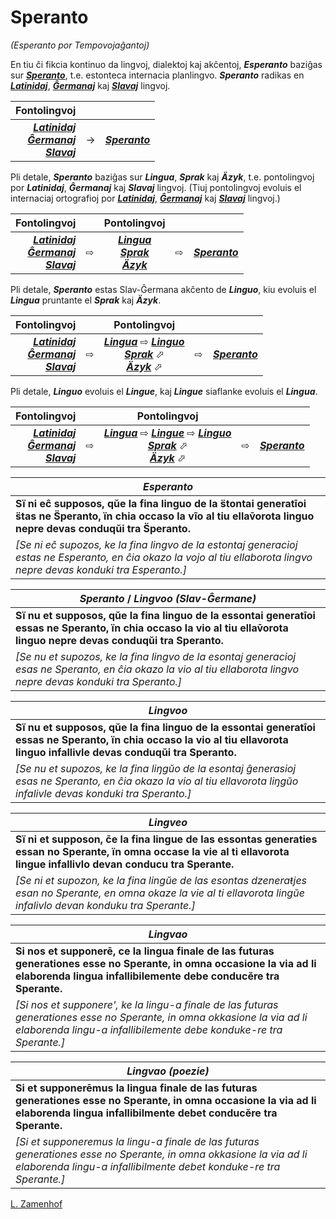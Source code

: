 # Speranto
*(Esperanto por Tempovojaĝantoj)*

En tiu ĉi fikcia kontinuo da lingvoj, dialektoj kaj akĉentoj, ***Esperanto*** baziĝas sur [***Speranto***](linguo.md#slav-ĝermana), t.e. estonteca internacia planlingvo. ***Speranto*** radikas en [***Latinidaj***](latinidaj/README.md), [***Ĝermanaj***](ghermanaj/README.md) kaj [***Slavaj***](slavaj/README.md) lingvoj.

| Fontolingvoj | | |
|-:|-|:-|
| [***Latinidaj***](latinidaj/README.md)<br> [***Ĝermanaj***](ghermanaj/README.md)<br> [***Slavaj***](slavaj/README.md) | → | [***Speranto***](linguo.md#slav-ĝermana) |

Pli detale, ***Speranto*** baziĝas sur ***Lingua***, ***Sprak*** kaj ***Äzyk***, t.e. pontolingvoj por ***Latinidaj***, ***Ĝermanaj*** kaj ***Slavaj*** lingvoj. (Tiuj pontolingvoj evoluis el internaciaj ortografioj por [***Latinidaj***](latinidaj/), [***Ĝermanaj***](ghermanaj/) kaj [***Slavaj***](slavaj/) lingvoj.)

| Fontolingvoj | | Pontolingvoj | | |
|-:|-|:-:|-|:-|
| [***Latinidaj***](latinidaj/README.md)<br> [***Ĝermanaj***](ghermanaj/README.md)<br> [***Slavaj***](slavaj/README.md) | ⇨ | [***Lingua***](lingua.md)<br> [***Sprak***](sprak.md)<br> [***Äzyk***](jazyk.md) | ⇨ | [***Speranto***](linguo.md#slav-ĝermana) |

Pli detale, ***Speranto*** estas Slav-Ĝermana akĉento de ***Linguo***, kiu evoluis el ***Lingua*** pruntante el ***Sprak*** kaj ***Äzyk***.

| Fontolingvoj | | Pontolingvoj | | |
|-:|-|:-:|-|:-|
| [***Latinidaj***](latinidaj/README.md)<br> [***Ĝermanaj***](ghermanaj/README.md)<br> [***Slavaj***](slavaj/README.md) | ⇨ | [***Lingua***](lingua.md) ⇨ [***Linguo***](linguo.md)<br> [***Sprak***](sprak.md) ⬀<br> [***Äzyk***](jazyk.md) ⬀ | ⇨ | [***Speranto***](linguo.md#slav-ĝermana) |

Pli detale, ***Linguo*** evoluis el ***Lingue***, kaj ***Lingue*** siaflanke evoluis el ***Lingua***.

| Fontolingvoj | | Pontolingvoj | | |
|-:|-|:-:|-|:-|
| [***Latinidaj***](latinidaj/README.md)<br> [***Ĝermanaj***](ghermanaj/README.md)<br> [***Slavaj***](slavaj/README.md) | ⇨ | [***Lingua***](lingua.md) ⇨ [***Lingue***](lingue.md) ⇨ [***Linguo***](linguo.md)<br> [***Sprak***](sprak.md) ⬀<br> [***Äzyk***](jazyk.md) ⬀ | ⇨ | [***Speranto***](linguo.md#slav-ĝermana) |

| ***Esperanto*** |
|-|
| **Sï ni eĉ supposos, qŭe la fina linguo de la s̈tontai generatīoi s̈tas ne S̈peranto, ïn chia occaso la vĩo al tiu ellav̄orota linguo nepre devas conduqŭi tra S̈peranto.** |
| *[Se ni eĉ supozos, ke la fina lingvo de la estontaj generacioj estas ne Esperanto, en ĉia okazo la vojo al tiu ellaborota lingvo nepre devas konduki tra Esperanto.]* |

| ***Speranto*** / ***Lingvoo (Slav-Ĝermane)*** |
|-|
| **Sï nu et supposos, qŭe la fina linguo de la essontai generatīoi essas ne Speranto, ïn chia occaso la vio al tiu ellav̄orota linguo nepre devas conduqŭi tra Speranto.** |
| *[Se nu et supozos, ke la fina lingvo de la esontaj generacioj esas ne Speranto, en ĉia okazo la vio al tiu ellaborota lingvo nepre devas konduki tra Speranto.]* |

| ***Lingvoo*** |
|-|
| **Sï nu et supposos, qŭe la fina linguo de la essontai generatīoi essas ne Speranto, ïn chia occaso la vio al tiu ellavorota linguo infallivle devas conduqŭi tra Speranto.** |
| *[Se nu et supozos, ke la fina liŋgŭo de la esontaj ĝenerasioj esas ne Speranto, en ĉia okazo la vio al tiu ellavorota liŋgŭo infalivle devas konduki tra Speranto.]* |

| ***Lingveo*** |
|-|
| **Sï ni et supposon, c̄e la fina lingue de las essontas generaties essan no Sperante, ïn omna occase la vie al ti ellavorota lingue infallivlo devan conducu tra Sperante.** |
| *[Se ni et supozon, ke la fina lingŭe de las esontas dzeneraŧjes esan no Sperante, en omna okaze la vie al ti ellavorota lingŭe infalivlo devan konduku tra Sperante.]* |

| ***Lingvao*** |
|-|
| **Si nos et supponerē, ce la lingua finale de las futuras generationes esse no Sperante, in omna occasione la via ad li elaborenda lingua infallibilemente debe conducĕre tra Sperante.** |
| *[Si nos et supponere', ke la lingu-a finale de las futuras generationes esse no Sperante, in omna okkasione la via ad li elaborenda lingu-a infallibilemente debe konduke-re tra Sperante.]* |

| ***Lingvao (poezie)*** |
|-|
| **Si et supponerēmus la lingua finale de las futuras generationes esse no Sperante, in omna occasione la via ad li elaborenda lingua infallibilmente debet conducĕre tra Sperante.** |
| *[Si et supponeremus la lingu-a finale de las futuras generationes esse no Sperante, in omna okkasione la via ad li elaborenda lingu-a infallibilmente debet konduke-re tra Sperante.]* |

[L. Zamenhof](https://tekstaro.com/t?nomo=reformoj-esperanto)